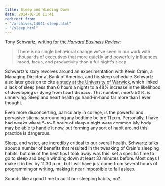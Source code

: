 ```yaml
---
title: Sleep and Winding Down
date: 2014-02-10 11:41
redirect_from:
- "/archives/14041-sleep.html"
- "/sleep.html"
---
```



Tony Schwartz, [writing for the _Harvard Business Review_](http://blogs.hbr.org/2012/07/the-secret-to-high-performance/):

> There is no single behavioral change we’ve seen in our work with thousands of executives that more quickly and powerfully influences mood, focus, and productivity than a full night’s sleep.

Schwartz's story revolves around an experimentation with Kevin Crain, a Managing Director at Bank of America, and his sleep schedule. Schwartz also later goes on to cite [a study at the University of Warwick](http://www.theguardian.com/lifeandstyle/2011/feb/09/sleep-medical-research), which linked a lack of sleep (less than 6 hours a night) to a 48% increase in the likelihood of developing or dying from heart disease. That number, _nearly 50%_, is unnerving. Sleep and heart health go hand-in-hand far more than I ever thought. 

Even more disconcerting, particularly in college, is the powerful and pervasive stigma surrounding any bedtime before 11 p.m. Personally, I have had weeks where 5-to-6 hours of sleep a night were common. My body may be able to handle it now, but forming any sort of habit around this practice is dangerous. 

Sleep, and water, are incredibly critical to our overall health. Schwartz talks about a number of benefits that resulted in the tweaking of Crain's sleeping habits, but one of the best tips I took away was this: set a specific time to go to sleep and begin winding down at least 30 minutes before. Most days I make it in bed by 11:30 p.m., but I will have just come from several hours of programming or writing, making it near impossible to fall asleep. 

Sounds like a good time to audit our sleeping habits, no? 
